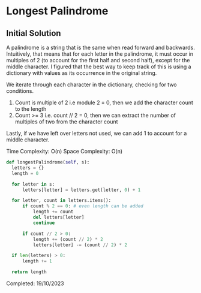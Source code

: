 # Longest Palindrome

## Initial Solution

A palindrome is a string that is the same when read forward and backwards. Intuitively, that means that for each letter in the palindrome, it must occur in multiples of 2 (to account for the first half and second half), except for the middle character. I figured that the best way to keep track of this is using a dictionary with values as its occurrence in the original string.

We iterate through each character in the dictionary, checking for two conditions.

1. Count is multiple of 2 i.e module 2 = 0, then we add the character count to the length
2. Count >= 3 i.e. count // 2 = 0, then we can extract the number of multiples of two from the character count

Lastly, if we have left over letters not used, we can add 1 to account for a middle character.

Time Complexity: O(n)
Space Complexity: O(n)

```python
def longestPalindrome(self, s):
  letters = {}
  length = 0

  for letter in s:
      letters[letter] = letters.get(letter, 0) + 1

  for letter, count in letters.items():
      if count % 2 == 0: # even length can be added
          length += count
          del letters[letter]
          continue

      if count // 2 > 0:
          length += (count // 2) * 2
          letters[letter] -= (count // 2) * 2

  if len(letters) > 0:
      length += 1

  return length
```

Completed: 19/10/2023
